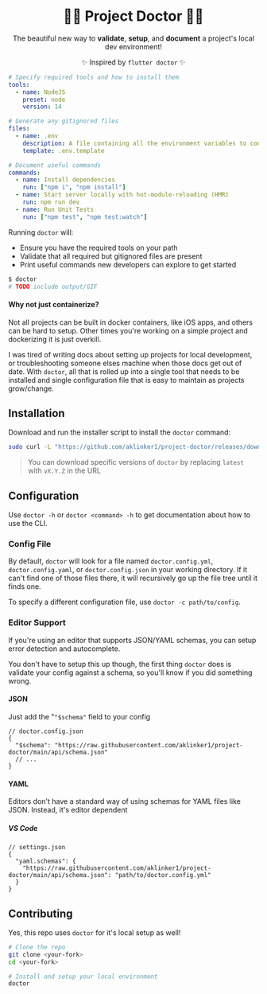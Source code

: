 <h1 align="center">👩‍⚕️ Project Doctor 🧑‍⚕️</h1>

<p align="center">The beautiful new way to <strong>validate</strong>, <strong>setup</strong>, and <strong>document</strong> a project's local dev environment!</p>
<p align="center">✨ Inspired by <code>flutter doctor</code> ✨</p>

```yaml
# Specify required tools and how to install them
tools:
  - name: NodeJS
    preset: node
    version: 14

# Generate any gitignored files
files:
  - name: .env
    description: A file containing all the environment variables to configure and run the project locally
    template: .env.template

# Document useful commands
commands:
  - name: Install dependencies
    run: ["npm i", "npm install"]
  - name: Start server locally with hot-module-reloading (HMR)
    run: npm run dev
  - name: Run Unit Tests
    run: ["npm test", "npm test:watch"]
```

Running `doctor` will:

- Ensure you have the required tools on your path
- Validate that all required but gitignored files are present
- Print useful commands new developers can explore to get started

```bash
$ doctor
# TODO include output/GIF
```

#### Why not just containerize?

Not all projects can be built in docker containers, like iOS apps, and others can be hard to setup. Other times you're working on a simple project and dockerizing it is just overkill.

I was tired of writing docs about setting up projects for local development, or troubleshooting someone elses machine when those docs get out of date. With `doctor`, all that is rolled up into a single tool that needs to be installed and single configuration file that is easy to maintain as projects grow/change.

## Installation

Download and run the installer script to install the `doctor` command:

<!-- One line installers stolen from docker-compose -->

```bash
sudo curl -L "https://github.com/aklinker1/project-doctor/releases/download/latest/doctor-$(uname -s)-$(uname -m)" -o /usr/local/bin/doctor
```

> You can download specific versions of `doctor` by replacing `latest` with `vX.Y.Z` in the URL

## Configuration

Use `doctor -h` or `doctor <command> -h` to get documentation about how to use the CLI.

### Config File

By default, `doctor` will look for a file named `doctor.config.yml`, `doctor.config.yaml`, or `doctor.config.json` in your working directory. If it can't find one of those files there, it will recursively go up the file tree until it finds one.

To specify a different configuration file, use `doctor -c path/to/config`.

### Editor Support

If you're using an editor that supports JSON/YAML schemas, you can setup error detection and autocomplete.

You don't have to setup this up though, the first thing `doctor` does is validate your config against a schema, so you'll know if you did something wrong.

#### JSON

Just add the "`"$schema"` field to your config

```jsonc
// doctor.config.json
{
  "$schema": "https://raw.githubusercontent.com/aklinker1/project-doctor/main/api/schema.json"
  // ...
}
```

#### YAML

Editors don't have a standard way of using schemas for YAML files like JSON. Instead, it's editor dependent

##### VS Code

```jsonc
// settings.json
{
  "yaml.schemas": {
    "https://raw.githubusercontent.com/aklinker1/project-doctor/main/api/schema.json": "path/to/doctor.config.yml"
  }
}
```

## Contributing

Yes, this repo uses `doctor` for it's local setup as well!

```bash
# Clone the repo
git clone <your-fork>
cd <your-fork>

# Install and setup your local environment
doctor
```
